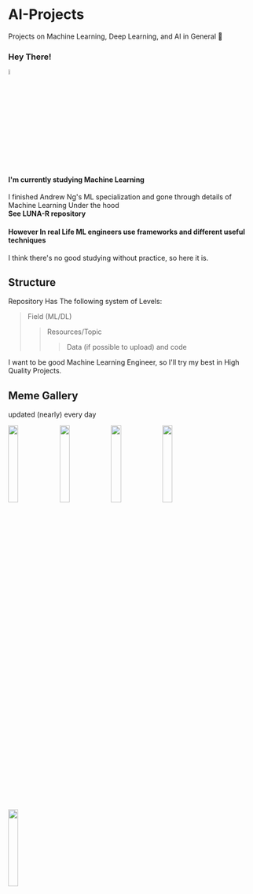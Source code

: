 # AI-Projects
Projects on Machine Learning, Deep Learning, and AI in General 🧐
<br>

### Hey There!
<img src='https://media.tenor.com/SNL9_xhZl9oAAAAi/waving-hand-joypixels.gif' width=5%><br>
#### **I'm currently studying Machine Learning**
I finished Andrew Ng's ML specialization and gone through details of Machine Learning Under the hood<br>
**See LUNA-R repository**

#### However In real Life ML engineers use frameworks and different useful techniques
I think there's no good studying without practice, so here it is.<br>

## **Structure**
Repository Has The following system of Levels:

> Field (ML/DL)
> > Resources/Topic
> > > Data (if possible to upload) and code

I want to be good Machine Learning Engineer, so I'll try my best in High Quality Projects.<br>



## **Meme Gallery**
updated (nearly) every day<br>

<img src='https://preview.redd.it/my-daughter-tells-me-youre-an-ai-engineer-v0-hq54uuvqe8uc1.jpeg?auto=webp&s=6e413aee56fe73b0f63a9c9e852e098c90ef32a6' width=20%>
<img src='https://www.mihaileric.com/static/linear_regression_joke-9400ea8c70e0500f1934f7a22c86bc68-b75a8.png' width=20%>
<img src='https://preview.redd.it/transformers-meme-v0-lfcdcbbogkjc1.jpeg?auto=webp&s=856d4f8a202534ad9f6dd1ddc724fdc0a3cf6479' width=20%>
<img src='https://preview.redd.it/tearscomeoutthroughthepicture-v0-733a12krh30d1.png?width=640&crop=smart&auto=webp&s=c8f712f9655861280b731a6268b165dc0fe9688a' width=20%>
<img src='https://preview.redd.it/newprogrammers-v0-8iddwtf95r3d1.png?auto=webp&s=cc877323d6fb5ccf68b7d595cd6272d3800216e7' width=20%>
